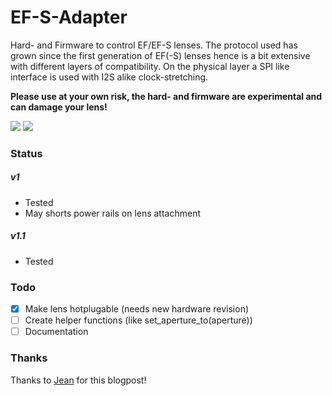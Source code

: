 # EF-S-Adapter

Hard- and Firmware to control EF/EF-S lenses. The protocol used has grown since the first generation of EF(-S) lenses hence is a bit extensive with different layers of compatibility. On the physical layer a SPI like interface is used with I2S alike clock-stretching. 

**Please use at your own risk, the hard- and firmware are experimental and can damage your lens!**

![](/images/1.jpg)
![](/images/2.jpg)


### Status

##### v1
 
  - Tested
  - May shorts power rails on lens attachment
  
##### v1.1

 - Tested


### Todo

 - [x] Make lens hotplugable (needs new hardware revision)
 - [ ] Create helper functions (like set_aperture_to(aperture))
 - [ ] Documentation

### Thanks

Thanks to [Jean](https://pickandplace.wordpress.com/2011/10/05/canon-ef-s-protocol-and-electronic-follow-focus/) for this blogpost!
